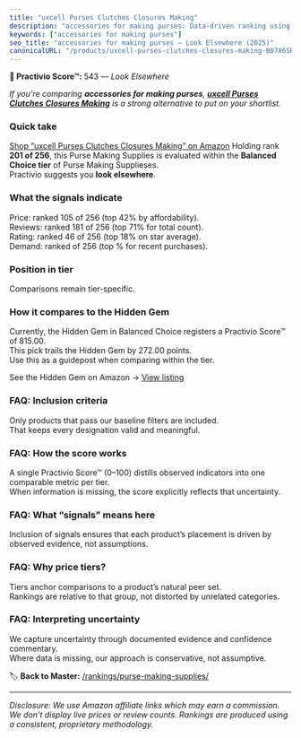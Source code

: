 ```yaml
---
title: "uxcell Purses Clutches Closures Making"
description: "accessories for making purses: Data-driven ranking using the Practivio Score™. Positioned by quality, value, demand, findability, momentum."
keywords: ["accessories for making purses"]
seo_title: "accessories for making purses — Look Elsewhere (2025)"
canonicalURL: "/products/uxcell-purses-clutches-closures-making-B07X6SRK9B/"
---
```


**🚫 Practivio Score™:** 543 — _Look Elsewhere_


*If you're comparing **accessories for making purses**, **[uxcell Purses Clutches Closures Making](https://www.amazon.com/dp/B07X6SRK9B?tag=practivio-20)** is a strong alternative to put on your shortlist.*
### Quick take
[Shop “uxcell Purses Clutches Closures Making” on Amazon](https://www.amazon.com/dp/B07X6SRK9B?tag=practivio-20)
Holding rank **201 of 256**, this Purse Making Supplies is evaluated within the **Balanced Choice tier** of Purse Making Supplieses.  
Practivio suggests you **look elsewhere**.

### What the signals indicate
Price: ranked 105 of 256 (top 42% by affordability).  
Reviews: ranked 181 of 256 (top 71% for total count).  
Rating: ranked 46 of 256 (top 18% on star average).  
Demand: ranked  of 256 (top % for recent purchases).

### Position in tier
Comparisons remain tier-specific.

### How it compares to the Hidden Gem
Currently, the Hidden Gem in Balanced Choice registers a Practivio Score™ of 815.00.  
This pick trails the Hidden Gem by 272.00 points.  
Use this as a guidepost when comparing within the tier.  

See the Hidden Gem on Amazon → [View listing](https://www.amazon.com/dp/B0894S496F?tag=practivio-20)

### FAQ: Inclusion criteria
Only products that pass our baseline filters are included.  
That keeps every designation valid and meaningful.

### FAQ: How the score works
A single Practivio Score™ (0–100) distills observed indicators into one comparable metric per tier.  
When information is missing, the score explicitly reflects that uncertainty.

### FAQ: What “signals” means here
Inclusion of signals ensures that each product’s placement is driven by observed evidence, not assumptions.

### FAQ: Why price tiers?
Tiers anchor comparisons to a product’s natural peer set.  
Rankings are relative to that group, not distorted by unrelated categories.

### FAQ: Interpreting uncertainty
We capture uncertainty through documented evidence and confidence commentary.  
Where data is missing, our approach is conservative, not assumptive.


🏷️ **Back to Master:** [/rankings/purse-making-supplies/](/rankings/purse-making-supplies/)

---
_Disclosure: We use Amazon affiliate links which may earn a commission. We don’t display live prices or review counts. Rankings are produced using a consistent, proprietary methodology._
